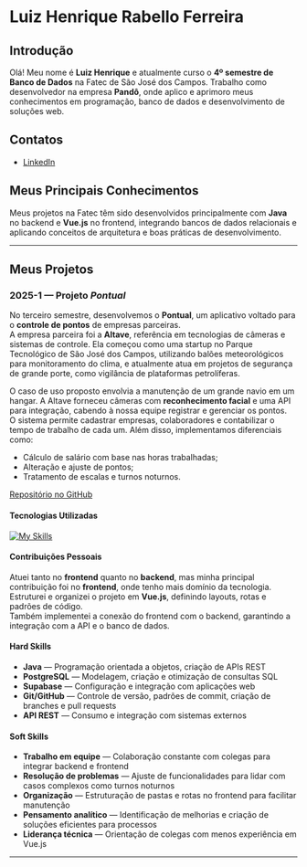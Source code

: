 # Luiz Henrique Rabello Ferreira

## Introdução
Olá! Meu nome é **Luiz Henrique** e atualmente curso o **4º semestre de Banco de Dados** na Fatec de São José dos Campos. Trabalho como desenvolvedor na empresa **Pandô**, onde aplico e aprimoro meus conhecimentos em programação, banco de dados e desenvolvimento de soluções web.

## Contatos
* [LinkedIn](https://www.linkedin.com/LuizHRFerreira)

## Meus Principais Conhecimentos
Meus projetos na Fatec têm sido desenvolvidos principalmente com **Java** no backend e **Vue.js** no frontend, integrando bancos de dados relacionais e aplicando conceitos de arquitetura e boas práticas de desenvolvimento.

---

## Meus Projetos

### 2025-1 — Projeto *Pontual*
No terceiro semestre, desenvolvemos o **Pontual**, um aplicativo voltado para o **controle de pontos** de empresas parceiras.  
A empresa parceira foi a **Altave**, referência em tecnologias de câmeras e sistemas de controle. Ela começou como uma startup no Parque Tecnológico de São José dos Campos, utilizando balões meteorológicos para monitoramento do clima, e atualmente atua em projetos de segurança de grande porte, como vigilância de plataformas petrolíferas.

O caso de uso proposto envolvia a manutenção de um grande navio em um hangar. A Altave forneceu câmeras com **reconhecimento facial** e uma API para integração, cabendo à nossa equipe registrar e gerenciar os pontos.  
O sistema permite cadastrar empresas, colaboradores e contabilizar o tempo de trabalho de cada um. Além disso, implementamos diferenciais como:
- Cálculo de salário com base nas horas trabalhadas;
- Alteração e ajuste de pontos;
- Tratamento de escalas e turnos noturnos.

[Repositório no GitHub](https://github.com/Steam-Ducks/point-system)

#### Tecnologias Utilizadas
[![My Skills](https://skillicons.dev/icons?i=java,figma,git,github,idea,postgres,spring,vue,supabase,vscode&theme=light)](https://skillicons.dev)

#### Contribuições Pessoais
Atuei tanto no **frontend** quanto no **backend**, mas minha principal contribuição foi no **frontend**, onde tenho mais domínio da tecnologia. Estruturei e organizei o projeto em **Vue.js**, definindo layouts, rotas e padrões de código.  
Também implementei a conexão do frontend com o backend, garantindo a integração com a API e o banco de dados.

#### Hard Skills
- **Java** — Programação orientada a objetos, criação de APIs REST
- **PostgreSQL** — Modelagem, criação e otimização de consultas SQL
- **Supabase** — Configuração e integração com aplicações web
- **Git/GitHub** — Controle de versão, padrões de commit, criação de branches e pull requests
- **API REST** — Consumo e integração com sistemas externos

#### Soft Skills
- **Trabalho em equipe** — Colaboração constante com colegas para integrar backend e frontend
- **Resolução de problemas** — Ajuste de funcionalidades para lidar com casos complexos como turnos noturnos
- **Organização** — Estruturação de pastas e rotas no frontend para facilitar manutenção
- **Pensamento analítico** — Identificação de melhorias e criação de soluções eficientes para processos
- **Liderança técnica** — Orientação de colegas com menos experiência em Vue.js

---